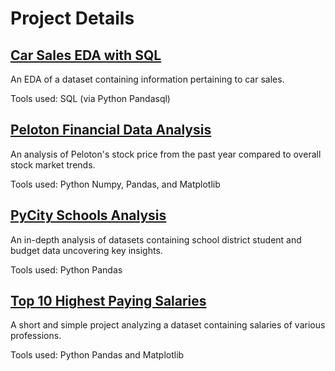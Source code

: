 # Project Details

## [Car Sales EDA with SQL](https://github.com/thomascowart/Portfolio_Projects/blob/main/Car_Sales_EDA_with_SQL.ipynb)
An EDA of a dataset containing information pertaining to car sales.

Tools used: SQL (via Python Pandasql)

## [Peloton Financial Data Analysis](https://github.com/thomascowart/Portfolio_Projects/blob/main/Peloton%20Financial%20Data%20Analysis.ipynb)
An analysis of Peloton's stock price from the past year compared to overall stock market trends.

Tools used: Python Numpy, Pandas, and Matplotlib

## [PyCity Schools Analysis](https://github.com/thomascowart/Portfolio_Projects/blob/main/PyCity_Schools_Analysis.ipynb)
An in-depth analysis of datasets containing school district student and budget data uncovering key insights.

Tools used: Python Pandas

## [Top 10 Highest Paying Salaries](https://github.com/thomascowart/Portfolio_Projects/blob/main/Top_10_Highest_Paying_States.ipynb)
A short and simple project analyzing a dataset containing salaries of various professions.

Tools used: Python Pandas and Matplotlib
